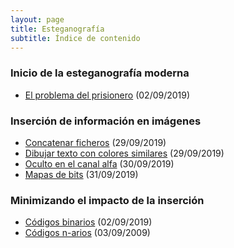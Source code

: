 ```yaml
---
layout: page
title: Esteganografía
subtitle: Índice de contenido
---
```


### Inicio de la esteganografía moderna
- [El problema del prisionero](/stego/history/modern/es/problema-prisionero) (02/09/2019)

### Inserción de información en imágenes
- [Concatenar ficheros](/stego/images/embed/es/concat) (29/09/2019)
- [Dibujar texto con colores similares](/stego/images/embed/es/dibujar-texto) (29/09/2019)
- [Oculto en el canal alfa](/stego/images/embed/es/canal-alfa) (30/09/2019)
- [Mapas de bits](/stego/images/embed/es/mapas-de-bits) (31/09/2019)

### Minimizando el impacto de la inserción
- [Códigos binarios](/stego/images/impact/es/codigos-binarios) (02/09/2019)
- [Códigos n-arios](/stego/images/impact/es/codigos-n-arios) (03/09/2009)




